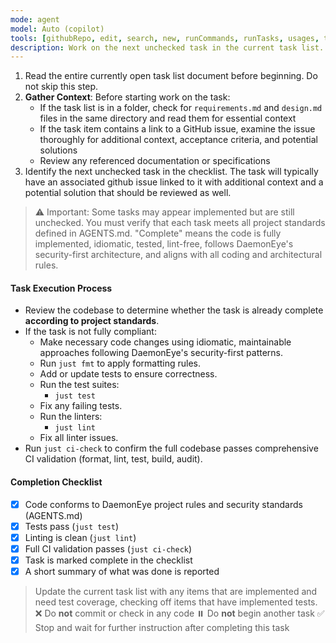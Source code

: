 ```yaml
---
mode: agent
model: Auto (copilot)
tools: [githubRepo, edit, search, new, runCommands, runTasks, usages, think, problems, changes, testFailure, openSimpleBrowser, fetch, extensions, todos, memory, brave_web_search, browser_click, browser_close, browser_console_messages, browser_drag, browser_evaluate, browser_file_upload, browser_fill_form, browser_handle_dialog, browser_hover, browser_navigate, browser_navigate_back, browser_network_requests, browser_press_key, browser_resize, browser_select_option, browser_snapshot, browser_tabs, browser_take_screenshot, browser_type, browser_wait_for, cancel_workflow_run, checkRepository, delete_workflow_run_logs, docker, download_workflow_run_artifact, get_code_scanning_alert, get_commit, get_dependabot_alert, get_discussion_comments, get_file_contents, get_global_security_advisory, get_issue, get_issue_comments, get_job_logs, get_latest_release, get_me, get_notification_details, get_pull_request, get_pull_request_comments, get_pull_request_diff, get_pull_request_files, get_pull_request_reviews, get_pull_request_status, get_release_by_tag, get_secret_scanning_alert, get_tag, get_workflow_run, get_workflow_run_logs, get_workflow_run_usage, get-library-docs, getRepositoryInfo, getRepositoryTag, list_branches, list_code_scanning_alerts, list_commits, list_dependabot_alerts, list_global_security_advisories, list_issue_types, list_issues, list_notifications, list_org_repository_security_advisories, list_pull_requests, list_releases, list_repository_security_advisories, list_secret_scanning_alerts, list_sub_issues, list_tags, list_workflow_jobs, list_workflow_run_artifacts, list_workflow_runs, list_workflows, rerun_failed_jobs, rerun_workflow_run, resolve-library-id, run_workflow, search_issues, search_pull_requests, search_repositories, submit_pending_pull_request_review, update_issue]
description: Work on the next unchecked task in the current task list.
---
```


1. Read the entire currently open task list document before beginning. Do not skip this step.
2. **Gather Context**: Before starting work on the task:
   - If the task list is in a folder, check for `requirements.md` and `design.md` files in the same directory and read them for essential context
   - If the task item contains a link to a GitHub issue, examine the issue thoroughly for additional context, acceptance criteria, and potential solutions
   - Review any referenced documentation or specifications
3. Identify the next unchecked task in the checklist. The task will typically have an associated github issue linked to it with additional context and a potential solution that should be reviewed as well.

> ⚠️ Important: Some tasks may appear implemented but are still unchecked. You must verify that each task meets all project standards defined in AGENTS.md. "Complete" means the code is fully implemented, idiomatic, tested, lint-free, follows DaemonEye's security-first architecture, and aligns with all coding and architectural rules.

#### Task Execution Process

- Review the codebase to determine whether the task is already complete **according to project standards**.
- If the task is not fully compliant:
  - Make necessary code changes using idiomatic, maintainable approaches following DaemonEye's security-first patterns.
  - Run `just fmt` to apply formatting rules.
  - Add or update tests to ensure correctness.
  - Run the test suites:
    - `just test`
  - Fix any failing tests.
  - Run the linters:
    - `just lint`
  - Fix all linter issues.
- Run `just ci-check` to confirm the full codebase passes comprehensive CI validation (format, lint, test, build, audit).

#### Completion Checklist

- [x] Code conforms to DaemonEye project rules and security standards (AGENTS.md)
- [x] Tests pass (`just test`)
- [x] Linting is clean (`just lint`)
- [x] Full CI validation passes (`just ci-check`)
- [x] Task is marked complete in the checklist
- [x] A short summary of what was done is reported

> Update the current task list with any items that are implemented and need test coverage, checking off items that have implemented tests. ❌ Do **not** commit or check in any code ⏸️ Do **not** begin another task ✅ Stop and wait for further instruction after completing this task
